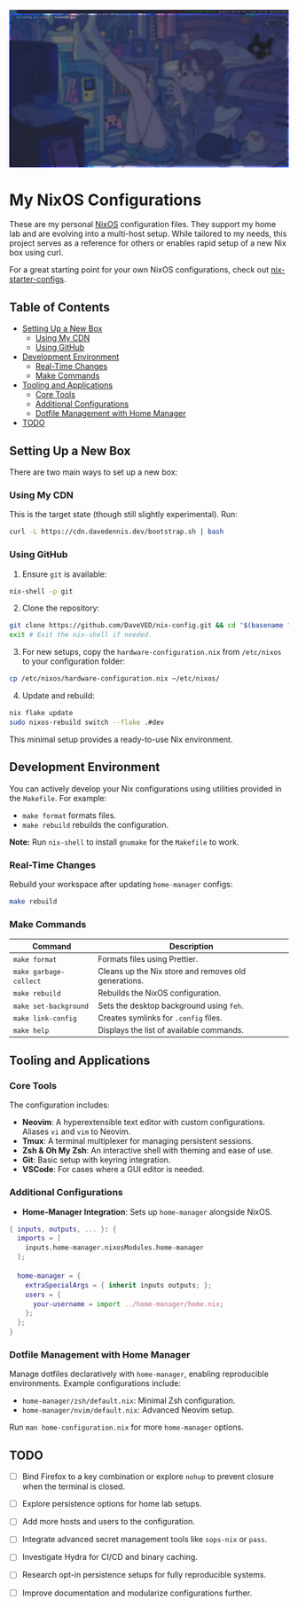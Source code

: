 <p align="center">
  <a href="https://github.com/DaveVED/nix-config">
    <picture>
      <img src="https://raw.githubusercontent.com/DaveVED/nix-config/main/assets/screenshot.jpg" alt="OpenAuth logo">
    </picture>
  </a>
</p>

# My NixOS Configurations

These are my personal [NixOS](https://nixos.org/) configuration files. They support my home lab and are evolving into a multi-host setup. While tailored to my needs, this project serves as a reference for others or enables rapid setup of a new Nix box using curl.

For a great starting point for your own NixOS configurations, check out [nix-starter-configs](https://github.com/Misterio77/nix-starter-configs).

## Table of Contents

- [Setting Up a New Box](#setting-up-a-new-box)
  - [Using My CDN](#using-my-cdn)
  - [Using GitHub](#using-github)
- [Development Environment](#development-environment)
  - [Real-Time Changes](#real-time-changes)
  - [Make Commands](#make-commands)
- [Tooling and Applications](#tooling-and-applications)
  - [Core Tools](#core-tools)
  - [Additional Configurations](#additional-configurations)
  - [Dotfile Management with Home Manager](#dotfile-management-with-home-manager)
- [TODO](#todo)

## Setting Up a New Box

There are two main ways to set up a new box:

### Using My CDN

This is the target state (though still slightly experimental). Run:

```bash
curl -L https://cdn.davedennis.dev/bootstrap.sh | bash
```

### Using GitHub

1. Ensure `git` is available:

```bash
nix-shell -p git
```

2. Clone the repository:

```bash
git clone https://github.com/DaveVED/nix-config.git && cd "$(basename "$_" .git)"
exit # Exit the nix-shell if needed.
```

3. For new setups, copy the `hardware-configuration.nix` from `/etc/nixos` to your configuration folder:

```bash
cp /etc/nixos/hardware-configuration.nix ~/etc/nixos/
```

4. Update and rebuild:

```bash
nix flake update
sudo nixos-rebuild switch --flake .#dev
```

This minimal setup provides a ready-to-use Nix environment.

## Development Environment

You can actively develop your Nix configurations using utilities provided in the `Makefile`. For example:

- `make format` formats files.
- `make rebuild` rebuilds the configuration.

**Note:** Run `nix-shell` to install `gnumake` for the `Makefile` to work.

### Real-Time Changes

Rebuild your workspace after updating `home-manager` configs:

```bash
make rebuild
```

### Make Commands

| Command                | Description                                          |
|------------------------|------------------------------------------------------|
| `make format`          | Formats files using Prettier.                        |
| `make garbage-collect` | Cleans up the Nix store and removes old generations. |
| `make rebuild`         | Rebuilds the NixOS configuration.                    |
| `make set-background`  | Sets the desktop background using `feh`.             |
| `make link-config`     | Creates symlinks for `.config` files.                |
| `make help`            | Displays the list of available commands.             |

## Tooling and Applications

### Core Tools

The configuration includes:

- **Neovim**: A hyperextensible text editor with custom configurations. Aliases `vi` and `vim` to Neovim.
- **Tmux**: A terminal multiplexer for managing persistent sessions.
- **Zsh & Oh My Zsh**: An interactive shell with theming and ease of use.
- **Git**: Basic setup with keyring integration.
- **VSCode**: For cases where a GUI editor is needed.

### Additional Configurations

- **Home-Manager Integration**: Sets up `home-manager` alongside NixOS.

```nix
{ inputs, outputs, ... }: {
  imports = [
    inputs.home-manager.nixosModules.home-manager
  ];

  home-manager = {
    extraSpecialArgs = { inherit inputs outputs; };
    users = {
      your-username = import ../home-manager/home.nix;
    };
  };
}
```

### Dotfile Management with Home Manager

Manage dotfiles declaratively with `home-manager`, enabling reproducible environments. Example configurations include:

- `home-manager/zsh/default.nix`: Minimal Zsh configuration.
- `home-manager/nvim/default.nix`: Advanced Neovim setup.

Run `man home-configuration.nix` for more `home-manager` options.

## TODO

- [ ] Bind Firefox to a key combination or explore `nohup` to prevent closure when the terminal is closed.
- [ ] Explore persistence options for home lab setups.
- [ ] Add more hosts and users to the configuration.
- [ ] Integrate advanced secret management tools like `sops-nix` or `pass`.
- [ ] Investigate Hydra for CI/CD and binary caching.
- [ ] Research opt-in persistence setups for fully reproducible systems.
- [ ] Improve documentation and modularize configurations further.

